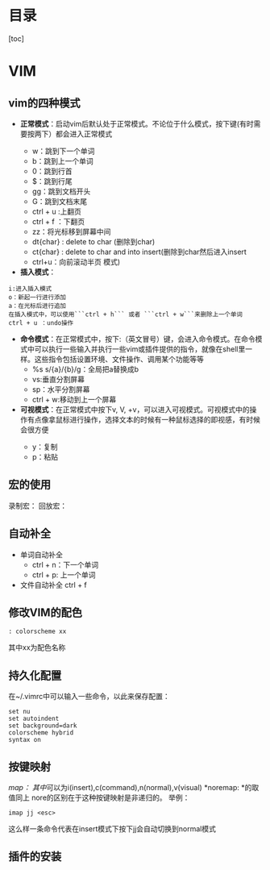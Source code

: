 # 目录
[toc]
# VIM
## vim的四种模式
- **正常模式**：启动vim后默认处于正常模式。不论位于什么模式，按下<Esc>键(有时需要按两下）都会进入正常模式
    - w：跳到下一个单词
    - b：跳到上一个单词
    - 0：跳到行首
    - $：跳到行尾
    - gg：跳到文档开头
    - G：跳到文档末尾
    - ctrl + u :上翻页
    - ctrl + f ：下翻页
    - zz：将光标移到屏幕中间
    - dt{char} : delete to char (删除到char)
    - ct{char} : delete to char and into insert(删除到char然后进入insert
    - ctrl+u：向前滚动半页
    模式)
- **插入模式**：
```
i:进入插入模式
o：新起一行进行添加
a：在光标后进行追加
在插入模式中，可以使用```ctrl + h``` 或者 ```ctrl + w```来删除上一个单词
ctrl + u ：undo操作
```
- **命令模式**：在正常模式中，按下:（英文冒号）键，会进入命令模式。在命令模式中可以执行一些输入并执行一些vim或插件提供的指令，就像在shell里一样。这些指令包括设置环境、文件操作、调用某个功能等等
    - %s s/{a}/{b}/g：全局把a替换成b
    - vs:垂直分割屏幕
    - sp：水平分割屏幕
    - ctrl + w:移动到上一个屏幕
- **可视模式**：在正常模式中按下v, V, <Ctrl>+v，可以进入可视模式。可视模式中的操作有点像拿鼠标进行操作，选择文本的时候有一种鼠标选择的即视感，有时候会很方便
    - y：复制
    - p：粘贴
## 宏的使用
录制宏：
回放宏：
## 自动补全
- 单词自动补全
    - ctrl + n：下一个单词
    - ctrl + p: 上一个单词
- 文件自动补全
ctrl + f
## 修改VIM的配色
```
: colorscheme xx
```
其中xx为配色名称
## 持久化配置
在~/.vimrc中可以输入一些命令，以此来保存配置：
```
set nu
set autoindent
set background=dark
colorscheme hybrid
syntax on
```
## 按键映射
*map：
其中*可以为i(insert),c(command),n(normal),v(visual)
*noremap:
*的取值同上
nore的区别在于这种按键映射是非递归的。
举例：
```
imap jj <esc> 
```
这么样一条命令代表在insert模式下按下jj会自动切换到normal模式
## 插件的安装


